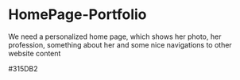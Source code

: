 # HomePage-Portfolio

We need a personalized home page, which shows her photo, her profession, something about her and some nice navigations to other website content

#315DB2